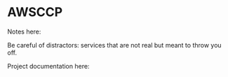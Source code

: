 # AWSCCP

Notes here:

Be careful of distractors: services that are not real but meant to throw you off.


Project documentation here:
